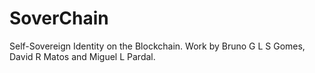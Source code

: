 # SoverChain
Self-Sovereign Identity on the Blockchain. Work by Bruno G L S Gomes, David R Matos and Miguel L Pardal.
